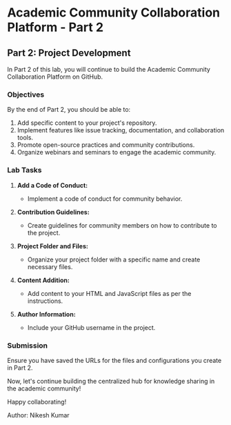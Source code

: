 # Academic Community Collaboration Platform - Part 2

## Part 2: Project Development

In Part 2 of this lab, you will continue to build the Academic Community Collaboration Platform on GitHub.

### Objectives
By the end of Part 2, you should be able to:

1. Add specific content to your project's repository.
2. Implement features like issue tracking, documentation, and collaboration tools.
3. Promote open-source practices and community contributions.
4. Organize webinars and seminars to engage the academic community.

### Lab Tasks

1. **Add a Code of Conduct:**
   - Implement a code of conduct for community behavior.
   
2. **Contribution Guidelines:**
   - Create guidelines for community members on how to contribute to the project.

3. **Project Folder and Files:**
   - Organize your project folder with a specific name and create necessary files.
   
4. **Content Addition:**
   - Add content to your HTML and JavaScript files as per the instructions.
   
5. **Author Information:**
   - Include your GitHub username in the project.

### Submission
Ensure you have saved the URLs for the files and configurations you create in Part 2.

Now, let's continue building the centralized hub for knowledge sharing in the academic community!

Happy collaborating!

Author: Nikesh Kumar
